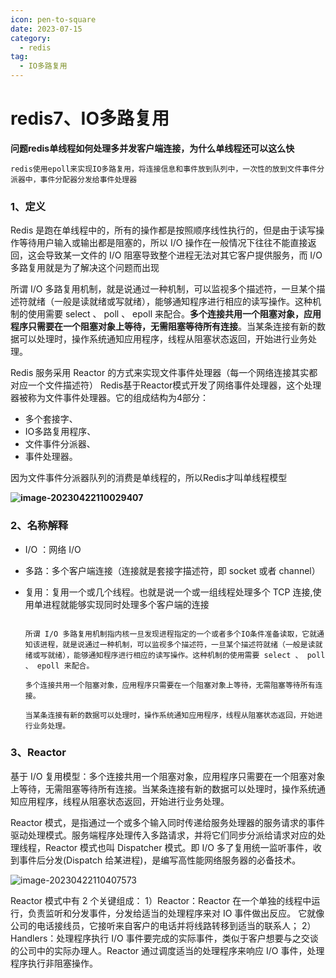 ```yaml
---
icon: pen-to-square
date: 2023-07-15
category:
  - redis
tag:
  - IO多路复用
---
```


# redis7、IO多路复用



**问题redis单线程如何处理多并发客户端连接，为什么单线程还可以这么快**

```
redis使用epoll来实现IO多路复用，将连接信息和事件放到队列中，一次性的放到文件事件分派器中，事件分配器分发给事件处理器
```



### 1、定义

Redis 是跑在单线程中的，所有的操作都是按照顺序线性执行的，但是由于读写操作等待用户输入或输出都是阻塞的，所以 I/O 操作在一般情况下往往不能直接返回，这会导致某一文件的 I/O 阻塞导致整个进程无法对其它客户提供服务，而 I/O 多路复用就是为了解决这个问题而出现

所谓 I/O 多路复用机制，就是说通过一种机制，可以监视多个描述符，一旦某个描述符就绪（一般是读就绪或写就绪），能够通知程序进行相应的读写操作。这种机制的使用需要 select 、 poll 、 epoll 来配合。**多个连接共用一个阻塞对象，应用程序只需要在一个阻塞对象上等待，无需阻塞等待所有连接**。当某条连接有新的数据可以处理时，操作系统通知应用程序，线程从阻塞状态返回，开始进行业务处理。

Redis 服务采用 Reactor 的方式来实现文件事件处理器（每一个网络连接其实都对应一个文件描述符） 
Redis基于Reactor模式开发了网络事件处理器，这个处理器被称为文件事件处理器。它的组成结构为4部分：

- 多个套接字、
- IO多路复用程序、
- 文件事件分派器、
- 事件处理器。

因为文件事件分派器队列的消费是单线程的，所以Redis才叫单线程模型

**![image-20230422110029407](https://s2.loli.net/2023/04/22/MrW3yL7pEquRjnP.png)**

### 2、名称解释

- I/O ：网络 I/O

- 多路：多个客户端连接（连接就是套接字描述符，即 socket 或者 channel）

- 复用：复用一个或几个线程。也就是说一个或一组线程处理多个 TCP 连接,使用单进程就能够实现同时处理多个客户端的连接

  ```
   
  所谓 I/O 多路复用机制指内核一旦发现进程指定的一个或者多个IO条件准备读取，它就通知该进程，就是说通过一种机制，可以监视多个描述符，一旦某个描述符就绪（一般是读就绪或写就绪），能够通知程序进行相应的读写操作。这种机制的使用需要 select 、 poll 、 epoll 来配合。
   
  多个连接共用一个阻塞对象，应用程序只需要在一个阻塞对象上等待，无需阻塞等待所有连接。
   
  当某条连接有新的数据可以处理时，操作系统通知应用程序，线程从阻塞状态返回，开始进行业务处理。
  ```

  

### 3、Reactor

基于 I/O 复用模型：多个连接共用一个阻塞对象，应用程序只需要在一个阻塞对象上等待，无需阻塞等待所有连接。当某条连接有新的数据可以处理时，操作系统通知应用程序，线程从阻塞状态返回，开始进行业务处理。

Reactor 模式，是指通过一个或多个输入同时传递给服务处理器的服务请求的事件驱动处理模式。服务端程序处理传入多路请求，并将它们同步分派给请求对应的处理线程，Reactor 模式也叫 Dispatcher 模式。即 I/O 多了复用统一监听事件，收到事件后分发(Dispatch 给某进程)，是编写高性能网络服务器的必备技术。

![image-20230422110407573]( https://s2.loli.net/2023/04/22/sUxJXTqkbZEWNgD.png)

Reactor 模式中有 2 个关键组成：
1）Reactor：Reactor 在一个单独的线程中运行，负责监听和分发事件，分发给适当的处理程序来对 IO 事件做出反应。 它就像公司的电话接线员，它接听来自客户的电话并将线路转移到适当的联系人；
2）Handlers：处理程序执行 I/O 事件要完成的实际事件，类似于客户想要与之交谈的公司中的实际办理人。Reactor 通过调度适当的处理程序来响应 I/O 事件，处理程序执行非阻塞操作。

